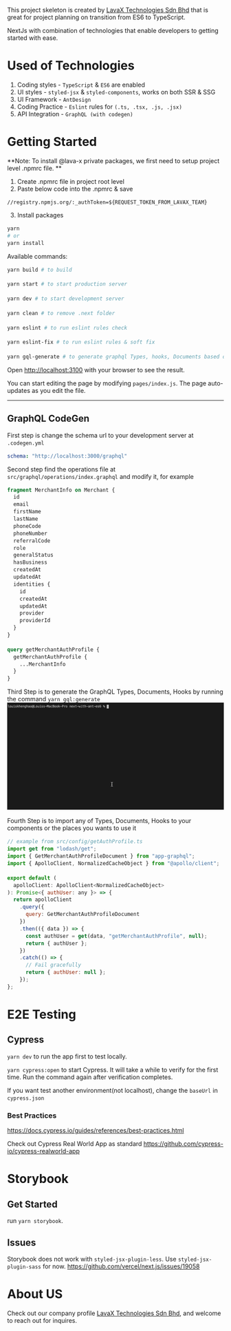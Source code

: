 This project skeleton is created by [LavaX Technologies Sdn Bhd](https://lavax.co) that is great for project planning on transition from ES6 to TypeScript.

NextJs with combination of technologies that enable developers to getting started with ease.

# Used of Technologies

1.  Coding styles - `TypeScript` & `ES6` are enabled
2.  UI styles - `styled-jsx` & `styled-components`, works on both SSR & SSG
3.  UI Framework - `AntDesign`
4.  Coding Practice - `Eslint` rules for `(.ts, .tsx, .js, .jsx)`
5.  API Integration - `GraphQL (with codegen)`

# Getting Started

**Note: To install @lava-x private packages, we first need to setup project level .npmrc file. **

1. Create .npmrc file in project root level
2. Paste below code into the .npmrc & save
```
//registry.npmjs.org/:_authToken=${REQUEST_TOKEN_FROM_LAVAX_TEAM}
```
3. Install packages 
```bash
yarn
# or
yarn install
```

Available commands:

```bash
yarn build # to build

yarn start # to start production server

yarn dev # to start development server

yarn clean # to remove .next folder

yarn eslint # to run eslint rules check

yarn eslint-fix # to run eslint rules & soft fix

yarn gql-generate # to generate graphql Types, hooks, Documents based on input operations
```

Open [http://localhost:3100](http://localhost:3100) with your browser to see the result.

You can start editing the page by modifying `pages/index.js`. The page auto-updates as you edit the file.

---

## GraphQL CodeGen

First step is change the schema url to your development server at `.codegen.yml`

```yml
schema: "http://localhost:3000/graphql"
```

Second step find the operations file at `src/graphql/operations/index.graphql` and modify it, for example

```GraphQL
fragment MerchantInfo on Merchant {
  id
  email
  firstName
  lastName
  phoneCode
  phoneNumber
  referralCode
  role
  generalStatus
  hasBusiness
  createdAt
  updatedAt
  identities {
    id
    createdAt
    updatedAt
    provider
    providerId
  }
}

query getMerchantAuthProfile {
  getMerchantAuthProfile {
    ...MerchantInfo
  }
}
```

Third Step is to generate the GraphQL Types, Documents, Hooks by running the command `yarn gql:generate`
![GraphQL Codegen](./docs/gql-generate.gif)

Fourth Step is to import any of Types, Documents, Hooks to your components or the places you wants to use it

```js
// example from src/config/getAuthProfile.ts
import get from "lodash/get";
import { GetMerchantAuthProfileDocument } from "app-graphql";
import { ApolloClient, NormalizedCacheObject } from "@apollo/client";

export default (
  apolloClient: ApolloClient<NormalizedCacheObject>
): Promise<{ authUser: any }> => {
  return apolloClient
    .query({
      query: GetMerchantAuthProfileDocument
    })
    .then(({ data }) => {
      const authUser = get(data, "getMerchantAuthProfile", null);
      return { authUser };
    })
    .catch(() => {
      // Fail gracefully
      return { authUser: null };
    });
};
```

# E2E Testing

## Cypress

`yarn dev` to run the app first to test locally.

`yarn cypress:open` to start Cypress. It will take a while to verify for the first time. Run the command again after verification completes.

If you want test another environment(not localhost), change the `baseUrl` in `cypress.json`

### Best Practices

https://docs.cypress.io/guides/references/best-practices.html

Check out Cypress Real World App as standard
https://github.com/cypress-io/cypress-realworld-app

# Storybook

## Get Started

run `yarn storybook`.

## Issues

Storybook does not work with `styled-jsx-plugin-less`. Use `styled-jsx-plugin-sass` for now. 
https://github.com/vercel/next.js/issues/19058

# About US

Check out our company profile [LavaX Technologies Sdn Bhd](https://lavax.co), and welcome to reach out for inquires.

